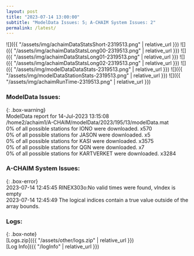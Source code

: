 ```yaml
---
layout: post
title: "2023-07-14 13:00:00"
subtitle: "ModelData Issues: 5; A-CHAIM System Issues: 2"
permalink: /latest/
---
```


![]({{ "/assets/img/achaimDataStatsShort-2319513.png" | relative_url }})
![]({{ "/assets/img/achaimDataStatsLong00-2319513.png" | relative_url }})
![]({{ "/assets/img/achaimDataStatsLong01-2319513.png" | relative_url }})
![]({{ "/assets/img/achaimDataStatsLong02-2319513.png" | relative_url }})
![]({{ "/assets/img/modelDataDataStats-2319513.png" | relative_url }})
![]({{ "/assets/img/modelDataStationStats-2319513.png" | relative_url }})
![]({{ "/assets/img/achaimRunTime-2319513.png" | relative_url }})


### ModelData Issues:  
  
{: .box-warning}  
 ModelData report for 14-Jul-2023 13:15:08   
 /home2/achaim1/A-CHAIM/modelData/2023/195/13/modelData.mat   
 0% of all possible stations for IONO were downloaded. x570   
 0% of all possible stations for JASON were downloaded. x5   
 0% of all possible stations for KASI were downloaded. x3575   
 0% of all possible stations for QGN were downloaded. x7   
 0% of all possible stations for KARTVERKET were downloaded. x3284   
  
### A-CHAIM System Issues:  
  
{: .box-error}  
2023-07-14 12:45:45 RINEX303o:No valid times were found, vIndex is empty  
2023-07-14 12:45:49 The logical indices contain a true value outside of the array bounds.  

### Logs:  
  
{: .box-note}  
[Logs.zip]({{ "/assets/other/logs.zip" | relative_url }})  
[Log Info]({{ "/logInfo" | relative_url }})  
